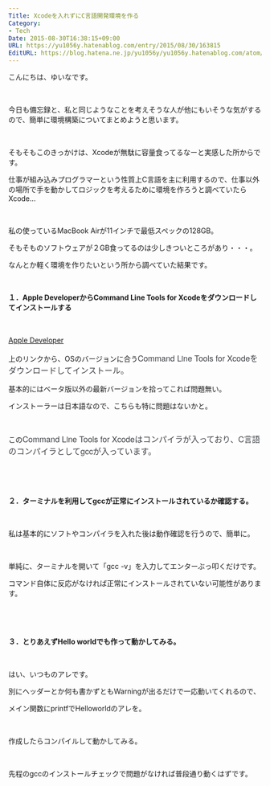 ```yaml
---
Title: Xcodeを入れずにC言語開発環境を作る
Category:
- Tech
Date: 2015-08-30T16:38:15+09:00
URL: https://yu1056y.hatenablog.com/entry/2015/08/30/163815
EditURL: https://blog.hatena.ne.jp/yu1056y/yu1056y.hatenablog.com/atom/entry/6653458415119533999
---
```


<p>こんにちは、ゆいなです。</p>
<p> </p>
<p>今日も備忘録と、私と同じようなことを考えそうな人が他にもいそうな気がするので、簡単に環境構築についてまとめようと思います。</p>
<p> </p>
<p>そもそもこのきっかけは、Xcodeが無駄に容量食ってるなーと実感した所からです。</p>
<p>仕事が組み込みプログラマーという性質上C言語を主に利用するので、仕事以外の場所で手を動かしてロジックを考えるために環境を作ろうと調べていたらXcode…</p>
<p> </p>
<p>私の使っているMacBook Airが11インチで最低スペックの128GB。</p>
<p>そもそものソフトウェアが２GB食ってるのは少しきついところがあり・・・。</p>
<p>なんとか軽く環境を作りたいという所から調べていた結果です。</p>
<p> </p>
<p><strong>１．Apple DeveloperからCommand Line Tools for Xcodeをダウンロードしてインストールする</strong></p>
<p> </p>
<p><a style="line-height: 1.5;" href="https://developer.apple.com/downloads/">Apple Developer</a></p>
<p>上のリンクから、OSのバージョンに合う<span style="color: #3d3f44; font-family: 'Helvetica Neue', Helvetica, Arial, 'ヒラギノ角ゴ Pro W3', 'Hiragino Kaku Gothic Pro', メイリオ, Meiryo, 'ＭＳ Ｐゴシック', 'MS PGothic', sans-serif; font-size: 16px; font-style: normal; font-variant: normal; font-weight: normal; letter-spacing: normal; line-height: 24px; orphans: auto; text-align: start; text-indent: 0px; text-transform: none; white-space: normal; widows: 1; word-spacing: 0px; -webkit-text-stroke-width: 0px; display: inline !important; float: none; background-color: #ffffff;">Command Line Tools for Xcodeをダウンロードしてインストール。</span></p>
<p>基本的にはベータ版以外の最新バージョンを拾ってこれば問題無い。</p>
<p>インストーラーは日本語なので、こちらも特に問題はないかと。</p>
<p> </p>
<p>この<span style="color: #3d3f44; font-family: 'Helvetica Neue', Helvetica, Arial, 'ヒラギノ角ゴ Pro W3', 'Hiragino Kaku Gothic Pro', メイリオ, Meiryo, 'ＭＳ Ｐゴシック', 'MS PGothic', sans-serif; font-size: 16px; font-style: normal; font-variant: normal; font-weight: normal; letter-spacing: normal; line-height: 24px; orphans: auto; text-align: start; text-indent: 0px; text-transform: none; white-space: normal; widows: 1; word-spacing: 0px; -webkit-text-stroke-width: 0px; display: inline !important; float: none; background-color: #ffffff;">Command Line Tools for Xcodeはコンパイラが入っており、C言語のコンパイラとしてgccが入っています。</span></p>
<p> </p>
<p> </p>
<p><strong>２．ターミナルを利用してgccが正常にインストールされているか確認する。</strong></p>
<p> </p>
<p>私は基本的にソフトやコンパイラを入れた後は動作確認を行うので、簡単に。</p>
<p> </p>
<p>単純に、ターミナルを開いて「gcc -v」を入力してエンターぶっ叩くだけです。</p>
<p>コマンド自体に反応がなければ正常にインストールされていない可能性があります。</p>
<p> </p>
<p> </p>
<p><strong>３．とりあえずHello worldでも作って動かしてみる。</strong></p>
<p> </p>
<p>はい、いつものアレです。</p>
<p>別にヘッダーとか何も書かずともWarningが出るだけで一応動いてくれるので、</p>
<p>メイン関数にprintfでHelloworldのアレを。</p>
<p> </p>
<p>作成したらコンパイルして動かしてみる。</p>
<p> </p>
<p>先程のgccのインストールチェックで問題がなければ普段通り動くはずです。</p>
<p> </p>
<p> </p>
